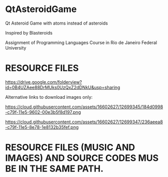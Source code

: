 # QtAsteroidGame
Qt Asteroid Game with atoms instead of asteroids

Inspired by Blasteroids

Assignment of Programming Languages Course in Rio de Janeiro Federal University

# RESOURCE FILES
https://drive.google.com/folderview?id=0B4UZAee88DrMUks0UzQxZ2dDNkU&usp=sharing

Alternative links to download images only:

https://cloud.githubusercontent.com/assets/16602627/12699345/184d0998-c79f-11e5-9602-00e3b5f8d197.png

https://cloud.githubusercontent.com/assets/16602627/12699347/236aeea8-c79f-11e5-8e78-1e8132b35fef.png

# RESOURCE FILES (MUSIC AND IMAGES) AND SOURCE CODES MUS BE IN THE SAME PATH.
